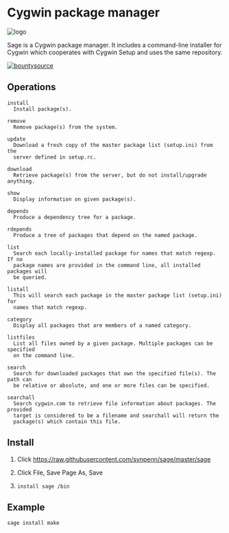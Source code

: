 Cygwin package manager
======================
![logo][raw]

Sage is a Cygwin package manager. It includes a command-line installer for
Cygwin which cooperates with Cygwin Setup and uses the same repository.

[![bountysource][api]][www]

<!-- protocol is needed for image to render -->
[raw]:https://raw.githubusercontent.com/svnpenn/sage/master/sage.jpg
[api]:https://api.bountysource.com/badge/team?team_id=114003&style=raised
[www]:https://www.bountysource.com/teams/svnpenn

Operations
----------

~~~
install
  Install package(s).

remove
  Remove package(s) from the system.

update
  Download a fresh copy of the master package list (setup.ini) from the
  server defined in setup.rc.

download
  Retrieve package(s) from the server, but do not install/upgrade anything.

show
  Display information on given package(s).

depends
  Produce a dependency tree for a package.

rdepends
  Produce a tree of packages that depend on the named package.

list
  Search each locally-installed package for names that match regexp. If no
  package names are provided in the command line, all installed packages will
  be queried.

listall
  This will search each package in the master package list (setup.ini) for
  names that match regexp.

category
  Display all packages that are members of a named category.

listfiles
  List all files owned by a given package. Multiple packages can be specified
  on the command line.

search
  Search for downloaded packages that own the specified file(s). The path can
  be relative or absolute, and one or more files can be specified.

searchall
  Search cygwin.com to retrieve file information about packages. The provided
  target is considered to be a filename and searchall will return the
  package(s) which contain this file.
~~~

Install
-------

1. Click https://raw.githubusercontent.com/svnpenn/sage/master/sage

2. Click File, Save Page As, Save

3. `install sage /bin`

Example
-------

~~~
sage install make
~~~
